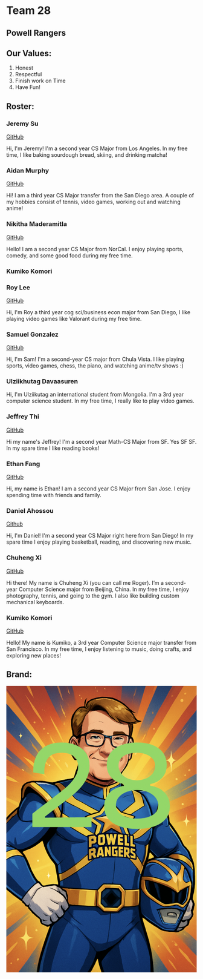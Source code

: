 # Team 28

## Powell Rangers

## Our Values:  
1. Honest
2. Respectful
3. Finish work on Time
4. Have Fun!


## Roster: 

### Jeremy Su

[GitHub](https://github.com/jeremysu99)

Hi, I'm Jeremy! I'm a second year CS Major from Los Angeles. In my free time, I like baking sourdough bread, skiing, and drinking matcha!

### Aidan Murphy 

[GitHub](https://github.com/AiMurphy-UCSD)

Hi! I am a third year CS Major transfer from the San Diego area. A couple of my hobbies consist of tennis, video games, working out and watching anime!

### Nikitha Maderamitla

[GitHub](https://github.com/niktion9)

Hello! I am a second year CS Major from NorCal. I enjoy playing sports, comedy, and some good food during my free time.

### Kumiko Komori
### Roy Lee

[GitHub](https://github.com/royhlee)

Hi, I'm Roy a third year cog sci/business econ major from San Diego, I like playing video games like Valorant during my free time.

### Samuel Gonzalez

[GitHub](https://github.com/SamGlez11)

Hi, I'm Sam! I'm a second-year CS major from Chula Vista. I like playing sports, video games, chess, the piano, and watching anime/tv shows :)

### Ulziikhutag Davaasuren

Hi, I'm Ulziikutag an international student from Mongolia. I'm a 3rd year computer science student. In my free time, I really like to play video games.
### Jeffrey Thi

[GitHub](https://github.com/L0oter1)

Hi my name's Jeffrey! I'm a second year Math-CS Major from SF. Yes SF SF. In my spare time I like reading books!

### Ethan Fang
[GitHub](https://github.com/efang5)

Hi, my name is Ethan! I am a second year CS Major from San Jose. I enjoy spending time with friends and family.

### Daniel Ahossou

[Github](https://github.com/dahossou)

Hi, I'm Daniel! I'm a second year CS Major right here from San Diego! In my spare time I enjoy playing basketball, reading, and discovering new music.

### Chuheng Xi

[GitHub](https://github.com/xchuheng613)

Hi there! My name is Chuheng Xi (you can call me Roger). I’m a second-year Computer Science major from Beijing, China. In my free time, I enjoy photography, tennis, and going to the gym. I also like building custom mechanical keyboards.

### Kumiko Komori

[GitHub](https://github.com/kmkomori)

Hello! My name is Kumiko, a 3rd year Computer Science major transfer from San Francisco. In my free time, I enjoy listening to music, doing crafts, and exploring new places!

## Brand:

![brand](./branding/brand.png)



